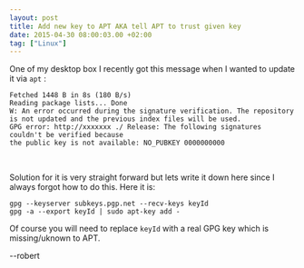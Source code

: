 ```yaml
---
layout: post
title: Add new key to APT AKA tell APT to trust given key
date: 2015-04-30 08:00:03.00 +02:00
tag: ["Linux"]
---
```


One of my desktop box I recently got this message when I wanted to update it via `apt` :

```
Fetched 1448 B in 8s (180 B/s)                                                 
Reading package lists... Done
W: An error occurred during the signature verification. The repository is not updated and the previous index files will be used. 
GPG error: http://xxxxxxx ./ Release: The following signatures couldn't be verified because 
the public key is not available: NO_PUBKEY 0000000000
```
&nbsp;

Solution for it is very straight forward but lets write it down here since I always forgot how to do this. 
Here it is:

```
gpg --keyserver subkeys.pgp.net --recv-keys keyId
gpg -a --export keyId | sudo apt-key add -
```
Of course you will need to replace `keyId` with a real GPG key which is missing/uknown to APT.

--robert
